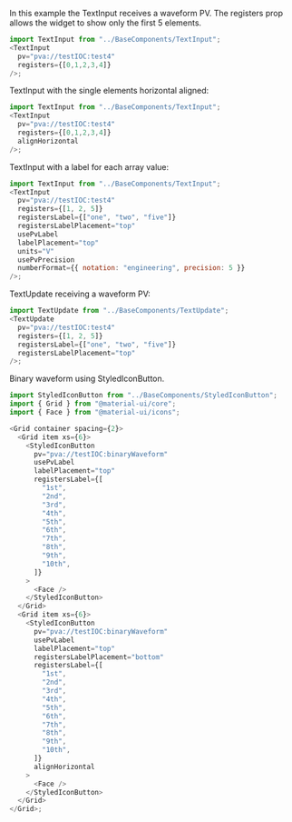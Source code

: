 In this example the TextInput receives a waveform PV.
The registers prop allows the widget to show only the first 5 elements.

```js
import TextInput from "../BaseComponents/TextInput";
<TextInput
  pv="pva://testIOC:test4"
  registers={[0,1,2,3,4]}
/>;
```

TextInput with the single elements horizontal aligned:

```js
import TextInput from "../BaseComponents/TextInput";
<TextInput
  pv="pva://testIOC:test4"
  registers={[0,1,2,3,4]}
  alignHorizontal
/>;
```

TextInput with a label for each array value:

```js
import TextInput from "../BaseComponents/TextInput";
<TextInput
  pv="pva://testIOC:test4"
  registers={[1, 2, 5]}
  registersLabel={["one", "two", "five"]}
  registersLabelPlacement="top"
  usePvLabel
  labelPlacement="top"
  units="V"
  usePvPrecision
  numberFormat={{ notation: "engineering", precision: 5 }}
/>;
```

TextUpdate receiving a waveform PV:

```js
import TextUpdate from "../BaseComponents/TextUpdate";
<TextUpdate
  pv="pva://testIOC:test4"
  registers={[1, 2, 5]}
  registersLabel={["one", "two", "five"]}
  registersLabelPlacement="top"
/>;
```

Binary waveform using StyledIconButton.

```js
import StyledIconButton from "../BaseComponents/StyledIconButton";
import { Grid } from "@material-ui/core";
import { Face } from "@material-ui/icons";

<Grid container spacing={2}>
  <Grid item xs={6}>
    <StyledIconButton
      pv="pva://testIOC:binaryWaveform"
      usePvLabel
      labelPlacement="top"
      registersLabel={[
        "1st",
        "2nd",
        "3rd",
        "4th",
        "5th",
        "6th",
        "7th",
        "8th",
        "9th",
        "10th",
      ]}
    >
      <Face />
    </StyledIconButton>
  </Grid>
  <Grid item xs={6}>
    <StyledIconButton
      pv="pva://testIOC:binaryWaveform"
      usePvLabel
      labelPlacement="top"
      registersLabelPlacement="bottom"
      registersLabel={[
        "1st",
        "2nd",
        "3rd",
        "4th",
        "5th",
        "6th",
        "7th",
        "8th",
        "9th",
        "10th",
      ]}
      alignHorizontal
    >
      <Face />
    </StyledIconButton>
  </Grid>
</Grid>;
```
